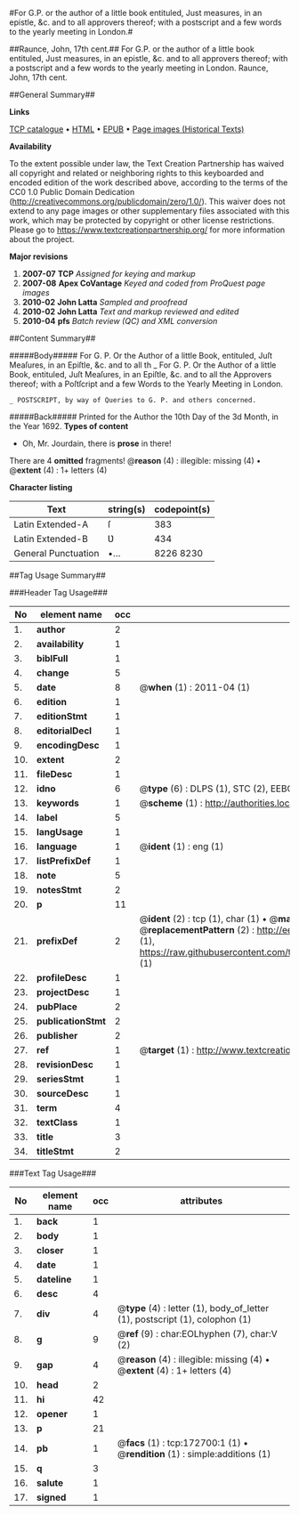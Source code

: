 #For G.P. or the author of a little book entituled, Just measures, in an epistle, &c. and to all approvers thereof; with a postscript and a few words to the yearly meeting in London.#

##Raunce, John, 17th cent.##
For G.P. or the author of a little book entituled, Just measures, in an epistle, &c. and to all approvers thereof; with a postscript and a few words to the yearly meeting in London.
Raunce, John, 17th cent.

##General Summary##

**Links**

[TCP catalogue](http://www.ota.ox.ac.uk/tcp/)  • 
[HTML](http://tei.it.ox.ac.uk/tcp/Texts-HTML/free/A92/A92183.html)  • 
[EPUB](http://tei.it.ox.ac.uk/tcp/Texts-EPUB/free/A92/A92183.epub) • 
[Page images (Historical Texts)](https://historicaltexts.jisc.ac.uk/eebo-45789389e)

**Availability**

To the extent possible under law, the Text Creation Partnership has waived all copyright and related or neighboring rights to this keyboarded and encoded edition of the work described above, according to the terms of the CC0 1.0 Public Domain Dedication (http://creativecommons.org/publicdomain/zero/1.0/). This waiver does not extend to any page images or other supplementary files associated with this work, which may be protected by copyright or other license restrictions. Please go to https://www.textcreationpartnership.org/ for more information about the project.

**Major revisions**

1. __2007-07__ __TCP__ *Assigned for keying and markup*
1. __2007-08__ __Apex CoVantage__ *Keyed and coded from ProQuest page images*
1. __2010-02__ __John Latta__ *Sampled and proofread*
1. __2010-02__ __John Latta__ *Text and markup reviewed and edited*
1. __2010-04__ __pfs__ *Batch review (QC) and XML conversion*

##Content Summary##

#####Body#####
For G. P. Or the Author of a little Book, entituled, Juſt Meaſures, in an Epiſtle, &c. and to all th
    _ For G. P. Or the Author of a little Book, entituled, Juſt Meaſures, in an Epiſtle, &c. and to all the Approvers thereof; with a Poſtſcript and a few Words to the Yearly Meeting in London.

    _ POSTSCRIPT, by way of Queries to G. P. and others concerned.

#####Back#####
Printed for the Author the 10th Day of the 3d Month, in the Year 1692.
**Types of content**

  * Oh, Mr. Jourdain, there is **prose** in there!

There are 4 **omitted** fragments! 
 @__reason__ (4) : illegible: missing (4)  •  @__extent__ (4) : 1+ letters (4)

**Character listing**


|Text|string(s)|codepoint(s)|
|---|---|---|
|Latin Extended-A|ſ|383|
|Latin Extended-B|Ʋ|434|
|General Punctuation|•…|8226 8230|

##Tag Usage Summary##

###Header Tag Usage###

|No|element name|occ|attributes|
|---|---|---|---|
|1.|__author__|2||
|2.|__availability__|1||
|3.|__biblFull__|1||
|4.|__change__|5||
|5.|__date__|8| @__when__ (1) : 2011-04 (1)|
|6.|__edition__|1||
|7.|__editionStmt__|1||
|8.|__editorialDecl__|1||
|9.|__encodingDesc__|1||
|10.|__extent__|2||
|11.|__fileDesc__|1||
|12.|__idno__|6| @__type__ (6) : DLPS (1), STC (2), EEBO-CITATION (1), OCLC (1), VID (1)|
|13.|__keywords__|1| @__scheme__ (1) : http://authorities.loc.gov/ (1)|
|14.|__label__|5||
|15.|__langUsage__|1||
|16.|__language__|1| @__ident__ (1) : eng (1)|
|17.|__listPrefixDef__|1||
|18.|__note__|5||
|19.|__notesStmt__|2||
|20.|__p__|11||
|21.|__prefixDef__|2| @__ident__ (2) : tcp (1), char (1)  •  @__matchPattern__ (2) : ([0-9\-]+):([0-9IVX]+) (1), (.+) (1)  •  @__replacementPattern__ (2) : http://eebo.chadwyck.com/downloadtiff?vid=$1&page=$2 (1), https://raw.githubusercontent.com/textcreationpartnership/Texts/master/tcpchars.xml#$1 (1)|
|22.|__profileDesc__|1||
|23.|__projectDesc__|1||
|24.|__pubPlace__|2||
|25.|__publicationStmt__|2||
|26.|__publisher__|2||
|27.|__ref__|1| @__target__ (1) : http://www.textcreationpartnership.org/docs/. (1)|
|28.|__revisionDesc__|1||
|29.|__seriesStmt__|1||
|30.|__sourceDesc__|1||
|31.|__term__|4||
|32.|__textClass__|1||
|33.|__title__|3||
|34.|__titleStmt__|2||


###Text Tag Usage###

|No|element name|occ|attributes|
|---|---|---|---|
|1.|__back__|1||
|2.|__body__|1||
|3.|__closer__|1||
|4.|__date__|1||
|5.|__dateline__|1||
|6.|__desc__|4||
|7.|__div__|4| @__type__ (4) : letter (1), body_of_letter (1), postscript (1), colophon (1)|
|8.|__g__|9| @__ref__ (9) : char:EOLhyphen (7), char:V (2)|
|9.|__gap__|4| @__reason__ (4) : illegible: missing (4)  •  @__extent__ (4) : 1+ letters (4)|
|10.|__head__|2||
|11.|__hi__|42||
|12.|__opener__|1||
|13.|__p__|21||
|14.|__pb__|1| @__facs__ (1) : tcp:172700:1 (1)  •  @__rendition__ (1) : simple:additions (1)|
|15.|__q__|3||
|16.|__salute__|1||
|17.|__signed__|1||
